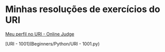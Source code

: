 # Minhas resoluções de exercícios do URI

[Meu perfil no URI - Online Judge](https://www.urionlinejudge.com.br/judge/en/profile/553445)

[URI - 1001](Beginners/Python/URI - 1001.py)
